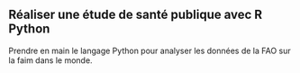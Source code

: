 ## Réaliser une étude de santé publique avec R Python
Prendre en main le langage Python pour analyser les données de la FAO sur la faim dans le monde.
